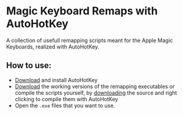 # Magic Keyboard Remaps with AutoHotKey

A collection of usefull remapping scripts meant for the Apple Magic Keyboards, realized with AutoHotKey.

## How to use:

- [Download](https://www.autohotkey.com/) and install AutoHotKey
- [Download](https://github.com/moritz-t-w/MagicMap/releases/) the working versions of the remapping executables or compile the scripts yourself, by [downloading](https://github.com/moritz-t-w/MagicMap/releases/) the source and right clicking to compile them with AutoHotKey
- Open the `.exe` files that you want to use.